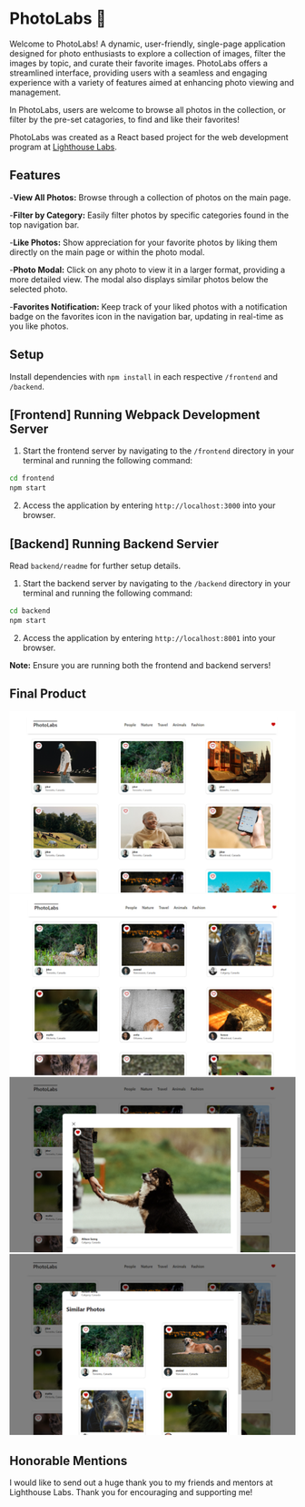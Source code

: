 # PhotoLabs  :camera_flash:
Welcome to PhotoLabs! A dynamic, user-friendly, single-page application designed for photo enthusiasts to explore a collection of images, filter the images by topic, and curate their favorite images. PhotoLabs offers a streamlined interface, providing users with a seamless and engaging experience with a variety of features aimed at enhancing photo viewing and management.

In PhotoLabs, users are welcome to browse all photos in the collection, or filter by the pre-set catagories, to find and like their favorites!

PhotoLabs was created as a React based project for the web development program at [Lighthouse Labs](https://github.com/lighthouse-labs).

## Features
-**View All Photos:** Browse through a collection of photos on the main page.

-**Filter by Category:** Easily filter photos by specific categories found in the top navigation bar.

-**Like Photos:** Show appreciation for your favorite photos by liking them directly on the main page or within the photo modal.

-**Photo Modal:** Click on any photo to view it in a larger format, providing a more detailed view. The modal also displays similar photos below the selected photo.

-**Favorites Notification:** Keep track of your liked photos with a notification badge on the favorites icon in the navigation bar, updating in real-time as you like photos.

## Setup

Install dependencies with `npm install` in each respective `/frontend` and `/backend`.

## [Frontend] Running Webpack Development Server

1. Start the frontend server by navigating to the `/frontend` directory in your terminal and running the following command:

```sh
cd frontend
npm start
```
2. Access the application by entering `http://localhost:3000` into your browser.

## [Backend] Running Backend Servier

Read `backend/readme` for further setup details.

1. Start the backend server by navigating to the `/backend` directory in your terminal and running the following command:

```sh
cd backend
npm start
```
2. Access the application by entering `http://localhost:8001` into your browser.

**Note:** Ensure you are running both the frontend and backend servers!

## Final Product
![Main page](https://github.com/kimodell/PhotoLabs/blob/main/docs/main-page.png)
![Filter by topic "animals"](https://github.com/kimodell/PhotoLabs/blob/main/docs/filter-by-topic.png)
![DisLay modal](https://github.com/kimodell/PhotoLabs/blob/main/docs/modal-main.png)
![Similar photos in modal](https://github.com/kimodell/PhotoLabs/blob/main/docs/modal-similar-photos.png)

## Honorable Mentions
I would like to send out a huge thank you to my friends and mentors at Lighthouse Labs. Thank you for encouraging and supporting me!